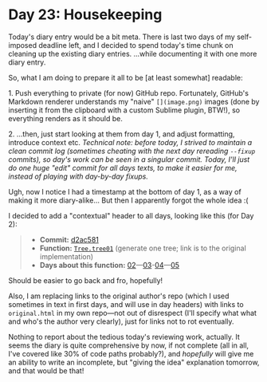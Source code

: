 # Day 23: Housekeeping

Today's diary entry would be a bit meta. There is last two days of my self-imposed deadline left, and I decided to spend today's time chunk on cleaning up the existing diary entries. ...while documenting it with one more diary entry.

So, what I am doing to prepare it all to be [at least somewhat] readable:

1\. Push everything to private (for now) GitHub repo. Fortunately, GitHub's Markdown renderer understands my "naive" `[](image.png)` images (done by inserting it from the clipboard with a custom Sublime plugin, BTW!), so everything renders as it should be.

2\. ...then, just start looking at them from day 1, and adjust formatting, introduce context etc. _Technical note: before today, I strived to maintain a clean commit log (sometimes cheating with the next day rereading `--fixup` commits), so day's work can be seen in a singular commit. Today, I'll just do one huge "edit" commit for all days texts, to make it easier for me, instead of playing with day-by-day fixups._

Ugh, now I notice I had a timestamp at the bottom of day 1, as a way of making it more diary-alike... But then I apparently forgot the whole idea :(

I decided to add a "contextual" header to all days, looking like this (for Day 2):

> * **Commit:** [d2ac581](https://github.com/zverok/grok-shan-shui/commit/d2ac5814aff6beca016df1e67ac38ce55cebec91)
> * **Function:** [`Tree.tree01`](https://github.com/zverok/grok-shan-shui/blob/main/original.html#L744) (generate one tree; link is to the original implementation)
> * **Days about this function:** [02](day02.md)—[03](day03.md)-[04](day04.md)—[05](day05.md)

Should be easier to go back and fro, hopefully!

Also, I am replacing links to the original author's repo (which I used sometimes in text in first days, and will use in day headers) with links to `original.html` in my own repo—not out of disrespect (I'll specify what what and who's the author very clearly), just for links not to rot eventually.

Nothing to report about the tedious today's reviewing work, actually. It seems the diary is quite comprehensive by now, if not complete (all in all, I've covered like 30% of code paths probably?), and _hopefully_ will give me an ability to write an incomplete, but "giving the idea" explanation tomorrow, and that would be that!
